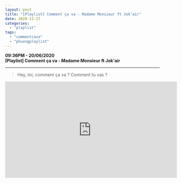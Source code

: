 ```yaml
---
layout: post
title: "[Playlist] Comment ça va - Madame Monsieur ft Jok'air"
date: 2020-12-27
categories: 
  - "playlist"
tags: 
  - "commentcava"
  - "phuongplaylist"
---
```


**09:36PM - 20/06/2020**  
**\[Playlist\] Comment ça va - Madame Monsieur ft Jok'air**

* * *

> Hey, toi, comment ça va ? Comment tu vas ?

<iframe
  width="560"
  height="315"
  src="https://www.youtube.com/embed/ZMnLSOEwfBY"
  frameborder="0"
  allow="accelerometer; autoplay; clipboard-write; encrypted-media; gyroscope; picture-in-picture"
  allowfullscreen>
</iframe>

